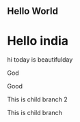## Hello World
# Hello india

hi
today is beautifulday


God


Good

This is child branch 2


This is child branch

